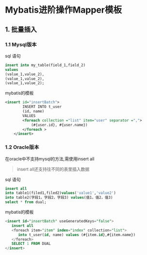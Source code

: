 # Mybatis进阶操作Mapper模板

## 1. 批量插入

### 1.1 Mysql版本

sql 语句

```sql
insert into my_table(field_1,field_2)
values
(value_1,value_2),
(value_1,value_2),
(value_1,value_2);
```

mybatis的模板

```xml
<insert id="insertBatch">
        INSERT INTO t_user
        (id, name)
        VALUES
        <foreach collection ="list" item="user" separator =",">
            (#{user.id}, #{user.name})
        </foreach >
    </insert>
```

### 1.2 Oracle版本

在oracle中不支持mysql的方法,需使用insert all

>insert all还支持往不同的表里插入数据

sql 语句

```sql
insert all 
into table1(filed1,filed2)values('value1','value2')
into table2(字段1，字段2，字段3) values(值1，值2，值3)
select * from dual;
```

mybatis的模板

```sql
<insert id="insertBatch" useGeneratedKeys="false">
   insert all
   <foreach item="item" index="index" collection="list">
      into t_user(id, name) values (#{item.id},#{item.name})
   </foreach>
   SELECT 1 FROM DUAL
</insert>
```